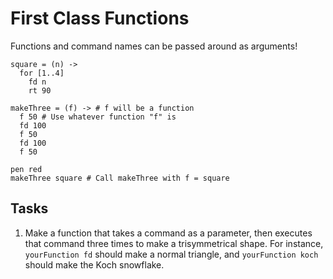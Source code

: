 First Class Functions
=====================
Functions and command names can be passed around as arguments!
```
square = (n) ->
  for [1..4]
    fd n
    rt 90

makeThree = (f) -> # f will be a function
  f 50 # Use whatever function "f" is
  fd 100
  f 50
  fd 100
  f 50

pen red
makeThree square # Call makeThree with f = square
```

Tasks
-----
  1. Make a function that takes a command as a parameter, then executes that command three times to make a trisymmetrical shape. For instance, `yourFunction fd` should make a normal triangle, and `yourFunction koch` should make the Koch snowflake.
